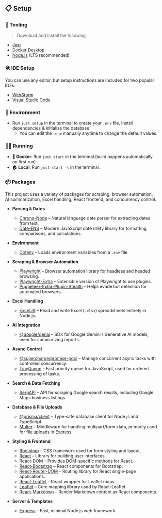 ## 📋 Setup

### 🔧 Tooling

> Download and Install the following

- [Just](https://just.systems/man/en/)
- [Docker Desktop](https://docs.docker.com/get-started/get-docker/)
- [Node.js](https://nodejs.org/en/download) (LTS recommended)

### 🛠️ IDE Setup

You can use any editor, but setup instructions are included for two popular IDEs:

- [WebStorm](ide.md#-webstorm-setup)
- [Visual Studio Code](ide.md#-visual-studio-code-setup)

### 🌳 Environment

- Run `just setup` in the terminal to create your `.env` file, install dependencies & initialize the database.
  - You can edit the `.env` manually anytime to change the default values.

### 🏃‍♂️ Running

- 🐳 **Docker**: Run `just start` in the terminal (build happens automatically on first run).
- 🏠 **Local**: Run `just start -l` in the terminal.

### 📦 Packages

This project uses a variety of packages for scraping, browser automation, AI summarization, Excel handling, React frontend, and concurrency control.

- **Parsing & Dates**
  - [Chrono-Node](https://www.npmjs.com/package/chrono-node) – Natural language date parser for extracting dates from text.
  - [Date-FNS](https://www.npmjs.com/package/date-fns) – Modern JavaScript date utility library for formatting, comparisons, and calculations.

- **Environment**
  - [Dotenv](https://www.npmjs.com/package/dotenv) – Loads environment variables from a `.env` file.

- **Scraping & Browser Automation**
  - [Playwright](https://www.npmjs.com/package/playwright) – Browser automation library for headless and headed browsing.
  - [Playwright-Extra](https://www.npmjs.com/package/playwright-extra) – Extensible version of Playwright to use plugins.
  - [Puppeteer-Extra-Plugin-Stealth](https://www.npmjs.com/package/puppeteer-extra-plugin-stealth) – Helps evade bot detection for automated browsers.

- **Excel Handling**
  - [ExcelJS](https://www.npmjs.com/package/exceljs) – Read and write Excel (`.xlsx`) spreadsheets entirely in Node.js.

- **AI Integration**
  - [@google/genai](https://www.npmjs.com/package/@google/genai) – SDK for Google Gemini / Generative AI models, used for summarizing reports.

- **Async Control**
  - [@supercharge/promise-pool](https://www.npmjs.com/package/@supercharge/promise-pool) – Manage concurrent async tasks with controlled concurrency.
  - [TinyQueue](https://www.npmjs.com/package/tinyqueue) – Fast priority queue for JavaScript, used for ordered processing of tasks.

- **Search & Data Fetching**
  - [SerpAPI](https://www.npmjs.com/package/serpapi) – API for scraping Google search results, including Google Maps business listings.

- **Database & File Uploads**
  - [@prisma/client](https://www.npmjs.com/package/@prisma/client) – Type-safe database client for Node.js and TypeScript.
  - [Multer](https://www.npmjs.com/package/multer) – Middleware for handling multipart/form-data, primarily used for file uploads in Express.

- **Styling & Frontend**
  - [Bootstrap](https://www.npmjs.com/package/bootstrap) – CSS framework used for form styling and layout.
  - [React](https://www.npmjs.com/package/react) – Library for building user interfaces.
  - [React-DOM](https://www.npmjs.com/package/react-dom) – Provides DOM-specific methods for React.
  - [React-Bootstrap](https://www.npmjs.com/package/react-bootstrap) – React components for Bootstrap.
  - [React-Router-DOM](https://www.npmjs.com/package/react-router-dom) – Routing library for React single-page applications.
  - [React-Leaflet](https://www.npmjs.com/package/react-leaflet) – React wrapper for Leaflet maps.
  - [Leaflet](https://www.npmjs.com/package/leaflet) – Core mapping library used by React-Leaflet.
  - [React-Markdown](https://www.npmjs.com/package/react-markdown) – Render Markdown content as React components.

- **Server & Templates**
  - [Express](https://www.npmjs.com/package/express) – Fast, minimal Node.js web framework.
